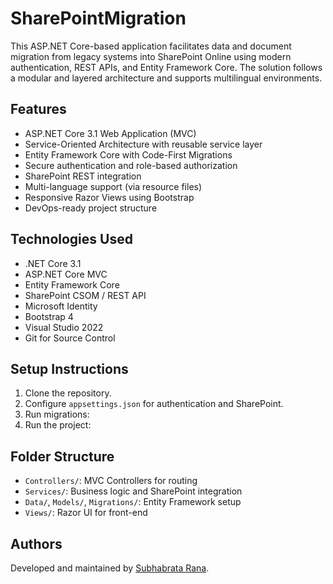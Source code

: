 # SharePointMigration

This ASP.NET Core-based application facilitates data and document migration from legacy systems into SharePoint Online using modern authentication, REST APIs, and Entity Framework Core. The solution follows a modular and layered architecture and supports multilingual environments.

## Features

- ASP.NET Core 3.1 Web Application (MVC)
- Service-Oriented Architecture with reusable service layer
- Entity Framework Core with Code-First Migrations
- Secure authentication and role-based authorization
- SharePoint REST integration
- Multi-language support (via resource files)
- Responsive Razor Views using Bootstrap
- DevOps-ready project structure

## Technologies Used

- .NET Core 3.1
- ASP.NET Core MVC
- Entity Framework Core
- SharePoint CSOM / REST API
- Microsoft Identity
- Bootstrap 4
- Visual Studio 2022
- Git for Source Control

## Setup Instructions

1. Clone the repository.
2. Configure `appsettings.json` for authentication and SharePoint.
3. Run migrations:
4. Run the project:


## Folder Structure

- `Controllers/`: MVC Controllers for routing
- `Services/`: Business logic and SharePoint integration
- `Data/`, `Models/`, `Migrations/`: Entity Framework setup
- `Views/`: Razor UI for front-end

## Authors

Developed and maintained by [Subhabrata Rana](https://github.com/srana0).

